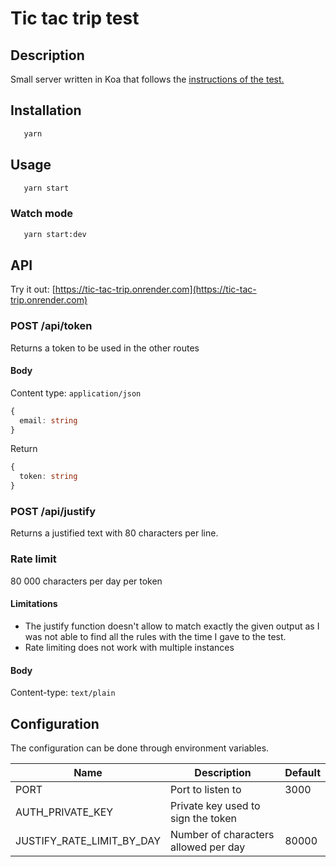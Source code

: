 # Tic tac trip test

## Description

Small server written in Koa that follows the [instructions of the test.](https://tictactrip.notion.site/Back-46162bfe474248f4b79672979efcc379)


## Installation
    
```bash
   yarn
```

## Usage

```bash
   yarn start
```

### Watch mode
```bash
   yarn start:dev
```

## API

Try it out: [https://tic-tac-trip.onrender.com](https://tic-tac-trip.onrender.com)

### POST /api/token

Returns a token to be used in the other routes

#### Body

Content type: `application/json`

```ts
{
  email: string
}
```

Return

```ts
{ 
  token: string
}
```

### POST /api/justify

Returns a justified text with 80 characters per line.

### Rate limit

80 000 characters per day per token

#### Limitations
* The justify function doesn't allow to match exactly the given output as I was not able to find all the rules with the time I gave to the test.
* Rate limiting does not work with multiple instances

#### Body

Content-type: `text/plain`


## Configuration

The configuration can be done through environment variables.

| Name                      | Description                          | Default |
|---------------------------|--------------------------------------|---------|
| PORT                      | Port to listen to                    | 3000    |
| AUTH_PRIVATE_KEY          | Private key used to sign the token   |         |
| JUSTIFY_RATE_LIMIT_BY_DAY | Number of characters allowed per day | 80000   |
